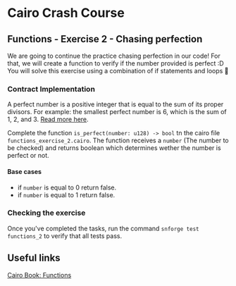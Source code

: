 # Cairo Crash Course 

## Functions - Exercise 2 - Chasing perfection
We are going to continue the practice chasing perfection in our code!
For that, we will create a function to verify if the number provided is perfect :D
You will solve this exercise using a combination of if statements and loops 👀

### Contract Implementation
A perfect number is a positive integer that is equal to the sum of its proper divisors. 
For example: the smallest perfect number is 6, which is the sum of 1, 2, and 3.
[Read more here](https://en.wikipedia.org/wiki/Perfect_number).

Complete the function `is_perfect(number: u128) -> bool` tn the cairo file `functions_exercise_2.cairo`. The function receives a `number` (The number to be checked) and returns boolean which determines wether the number is perfect or not.

#### Base cases
- if `number` is equal to 0 return false.
- if `number` is equal to 1 return false.

### Checking the exercise
Once you've completed the tasks, run the command `snforge test functions_2` to verify that all tests pass.

## Useful links
[Cairo Book: Functions](https://book.cairo-lang.org/ch02-03-functions.html)